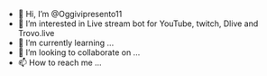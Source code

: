 - 👋 Hi, I’m @Oggivipresento11
- 👀 I’m interested in Live stream bot for YouTube, twitch, Dlive and Trovo.live
- 🌱 I’m currently learning ...
- 💞️ I’m looking to collaborate on ...
- 📫 How to reach me ...

<!---
Oggivipresento11/Oggivipresento11 is a ✨ special ✨ repository because its `README.md` (this file) appears on your GitHub profile.
You can click the Preview link to take a look at your changes.
--->
